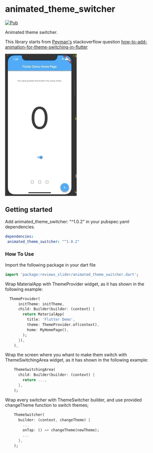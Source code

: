# animated_theme_switcher

[![Pub](https://img.shields.io/pub/v/animated_theme_switcher.svg)](https://pub.dartlang.org/packages/animated_theme_switcher)


Animated theme switcher.

This library starts from [Peyman's](https://stackoverflow.com/users/4910935/peyman) stackoverflow question [how-to-add-animation-for-theme-switching-in-flutter](https://stackoverflow.com/questions/60897816/how-to-add-animation-for-theme-switching-in-flutter)

![demo](demo1.gif)

## Getting started

Add animated_theme_switcher: "^1.0.2" in your pubspec.yaml dependencies.

```yaml
dependencies:
 animated_theme_switcher: "^1.0.2"
```

### How To Use

Import the following package in your dart file

```dart
import 'package:reviews_slider/animated_theme_switcher.dart';
```

Wrap MaterialApp with ThemeProvider widget, as it has shown in the following example:

```dart
  ThemeProvider(
      initTheme: initTheme,
      child: Builder(builder: (context) {
        return MaterialApp(
          title: 'Flutter Demo',
          theme: ThemeProvider.of(context),
          home: MyHomePage(),
        );
      }),
    ),
```

Wrap the screen where you whant to make them switch with ThemeSwitchingArea widget,  as it has shown in the following example: 

```dart
    ThemeSwitchingArea(
      child: Builder(builder: (context) {
        return ...,
      },
    );
```


Wrap every switcher with ThemeSwitcher builder, and use provided changeTheme function to switch themes;

```dart
    ThemeSwitcher(
      builder: (context, changeTheme) {
        ...
        onTap: () => changeTheme(newTheme);
        ...
      },
    );
```

